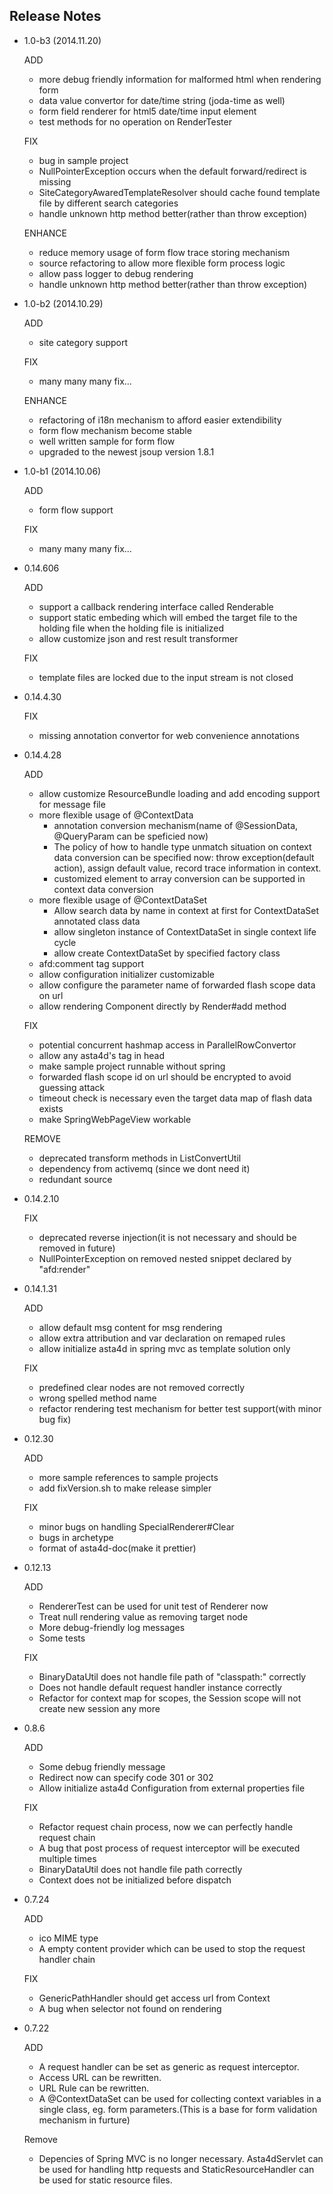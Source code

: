 ## Release Notes

-   1.0-b3 (2014.11.20)

    ADD
    - more debug friendly information for malformed html when rendering form
    - data value convertor for date/time string (joda-time as well)
    - form field renderer for html5 date/time input element
    - test methods for no operation on RenderTester
	
    FIX
    - bug in sample project
    - NullPointerException occurs when the default forward/redirect is missing
    - SiteCategoryAwaredTemplateResolver should cache found template file by different search categories
    - handle unknown http method better(rather than throw exception)
    
    ENHANCE
    - reduce memory usage of form flow trace storing mechanism
    - source refactoring to allow more flexible form process logic
    - allow pass logger to debug rendering
    - handle unknown http method better(rather than throw exception)

-   1.0-b2 (2014.10.29)

    ADD
    - site category support
	
    FIX
    - many many many fix...
    
    ENHANCE
    - refactoring of i18n mechanism to afford easier extendibility
    - form flow mechanism become stable    
    - well written sample for form flow
    - upgraded to the newest jsoup version 1.8.1

-   1.0-b1 (2014.10.06)

    ADD
    - form flow support
	
    FIX
    - many many many fix...

-   0.14.606

    ADD
    - support a callback rendering interface called Renderable
    - support static embeding which will embed the target file to the holding file when the holding file is initialized
    - allow customize json and rest result transformer
    
    FIX
    - template files are locked due to the input stream is not closed

-   0.14.4.30
    
    FIX
    - missing annotation convertor for web convenience annotations

-   0.14.4.28
    
    ADD
	- allow customize ResourceBundle loading and add encoding support for message file
	- more flexible usage of @ContextData
		- annotation conversion mechanism(name of @SessionData, @QueryParam can be speficied now)
		- The policy of how to handle type unmatch situation on context data conversion can be specified now: throw exception(default action), assign default value, record trace information in context.
		- customized element to array conversion can be supported in context data conversion
	- more flexible usage of @ContextDataSet
		- Allow search data by name in context at first for ContextDataSet annotated class data
		- allow singleton instance of ContextDataSet in single context life cycle
		- allow create ContextDataSet by specified factory class
	- afd:comment tag support
	- allow configuration initializer customizable
	- allow configure the parameter name of forwarded flash scope data on url
	- allow rendering Component directly by Render#add method


	FIX
    - potential concurrent hashmap access in ParallelRowConvertor
    - allow any asta4d's tag in head
    - make sample project runnable without spring
    - forwarded flash scope id on url should be encrypted to avoid guessing attack
    - timeout check is necessary even the target data map of flash data exists
    - make SpringWebPageView workable
	
	REMOVE
    - deprecated transform methods in ListConvertUtil
    - dependency from activemq (since we dont need it)
    - redundant source
    
-   0.14.2.10
    
    FIX
    - deprecated reverse injection(it is not necessary and should be removed in future)
    - NullPointerException on removed nested snippet declared by "afd:render"

-   0.14.1.31
    
    ADD
    - allow default msg content for msg rendering
    - allow extra attribution and var declaration on remaped rules
    - allow initialize asta4d in spring mvc as template solution only
    
    FIX
    - predefined clear nodes are not removed correctly
    - wrong spelled method name
    - refactor rendering test mechanism for better test support(with minor bug fix)

-   0.12.30
    
    ADD
    - more sample references to sample projects
    - add fixVersion.sh to make release simpler
    
    FIX
    - minor bugs on handling SpecialRenderer#Clear
    - bugs in archetype
    - format of asta4d-doc(make it prettier)

-   0.12.13
    
    ADD
    - RendererTest can be used for unit test of Renderer now
    - Treat null rendering value as removing target node
    - More debug-friendly log messages
    - Some tests
    
    FIX
    - BinaryDataUtil does not handle file path of "classpath:" correctly
    - Does not handle default request handler instance correctly
    - Refactor for context map for scopes, the Session scope will not create new session any more

-   0.8.6
    
    ADD
    - Some debug friendly message
    - Redirect now can specify code 301 or 302
    - Allow initialize asta4d Configuration from external properties file
    
    FIX
    - Refactor request chain process, now we can perfectly handle request chain
    - A bug that post process of request interceptor will be executed multiple times
    - BinaryDataUtil does not handle file path correctly
    - Context does not be initialized before dispatch

-   0.7.24
    
    ADD
    - ico MIME type
    - A empty content provider which can be used to stop the request handler chain
    
    FIX
    - GenericPathHandler should get access url from Context
    - A bug when selector not found on rendering

-   0.7.22
    
    ADD
    - A request handler can be set as generic as request interceptor.
    - Access URL can be rewritten.
    - URL Rule can be rewritten.
    - A @ContextDataSet can be used for collecting context variables in a single class, eg. form parameters.(This is a base for form validation mechanism in furture)
    
    Remove
    - Depencies of Spring MVC is no longer necessary. Asta4dServlet can be used for handling http requests and StaticResourceHandler can be used for static resource files.
